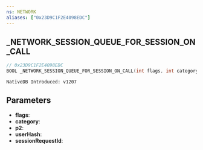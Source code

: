 ```yaml
---
ns: NETWORK
aliases: ["0x23D9C1F2E4098EDC"]
---
```

## _NETWORK_SESSION_QUEUE_FOR_SESSION_ON_CALL

```c
// 0x23D9C1F2E4098EDC
BOOL _NETWORK_SESSION_QUEUE_FOR_SESSION_ON_CALL(int flags, int category, Any* p2, int userHash, Any* sessionRequestId);
```

```
NativeDB Introduced: v1207
```

## Parameters
* **flags**:
* **category**:
* **p2**:
* **userHash**:
* **sessionRequestId**:

